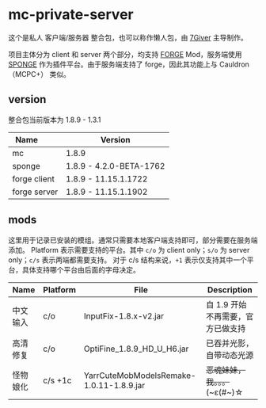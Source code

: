 # mc-private-server

这个是私人 客户端/服务器 整合包，也可以称作懒人包，由 [7Giver](https://github.com/7Giver) 主导制作。

项目主体分为 client 和 server 两个部分，均支持 [FORGE](http://files.minecraftforge.net/) Mod，服务端使用 [SPONGE](https://www.spongepowered.org/) 作为插件平台。由于服务端支持了 forge，因此其功能上与 Cauldron（MCPC+） 类似。

## version

整合包当前版本为 1.8.9 - 1.3.1

Name            | Version
--------------- | ---------------
mc              | 1.8.9
sponge          | 1.8.9 - 4.2.0-BETA-1762
forge client    | 1.8.9 - 11.15.1.1722
forge server    | 1.8.9 - 11.15.1.1902

## mods

这里用于记录已安装的模组。通常只需要本地客户端支持即可，部分需要在服务端添加。
Platform 表示需要支持的平台。其中 `c/o` 为 client only；`s/o` 为 server only；`c/s` 表示两端都需要支持。
对于 c/s 结构来说，`+1` 表示仅支持其中一个平台，具体支持哪个平台由后面的字母决定。

Name | Platform | File | Description
---- | -------- | ---- | -----------
中文输入 | c/o | InputFix-1.8.x-v2.jar | 自 1.9 开始不再需要，官方已做支持
高清修复 | c/o | OptiFine_1.8.9_HD_U_H6.jar | 已吞并光影，自带动态光源
怪物娘化 | c/s +1c | YarrCuteMobModelsRemake-1.0.11-1.8.9.jar | ~~恶魂妹妹，我。。。~~ (~ε(#~)☆
